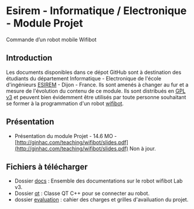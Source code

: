 # Esirem - Informatique / Electronique - Module Projet
Commande d’un robot mobile Wifibot

## Introduction

Les documents disponibles dans ce dépot GitHub sont à destination des étudiants du département Informatique - Electronique de l'école d'ingénieurs [ESIREM](http://esirem.u-bourgogne.fr) - Dijon - France.
Ils sont amenés à changer au fur et a mesure de l'évolution du contenu de ce module. 
Ils sont distribués en [GPL v3](https://www.gnu.org/licenses/) et peuvent bien évidemment être utilisés par toute personne souhaitant se former à la programmation d'un robot [wifibot](https://wifibot.com).

## Présentation

* Présentation du module Projet - 14.6 MO - [http://ginhac.com/teaching/wifibot/slides.pdf](http://ginhac.com/teaching/wifibot/slides.pdf) Non à jour.

## Fichiers à télécharger

* Dossier [docs](docs) : Ensemble des documentations sur le robot wifibot Lab v3.
* Dossier [qt](qt) : Classe QT C++ pour se connecter au robot.
* dossier [evaluation](evaluation) : cahier des charges et grilles d'availuation du projet.
